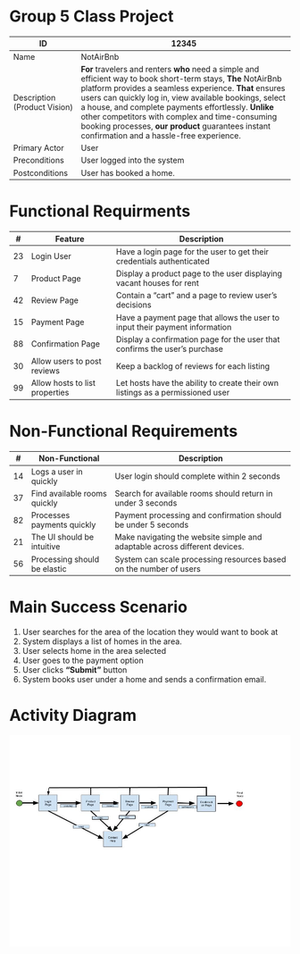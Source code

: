 # Group 5 Class Project

| ID | 12345 |
| ----------- | ----------- |
| Name | NotAirBnb |
| Description (Product Vision) | **For** travelers and renters **who** need a simple and efficient way to book short-term stays, **The** NotAirBnb platform provides a seamless experience. **That** ensures users can quickly log in, view available bookings, select a house, and complete payments effortlessly. **Unlike** other competitors with complex and time-consuming booking processes, **our product** guarantees instant confirmation and a hassle-free experience.   |
| Primary Actor | User |
| Preconditions | User logged into the system |
| Postconditions | User has booked a home. |

# Functional Requirments
| #   | Feature                         | Description |
|-----|---------------------------------|-------------|
| 23  | Login User                      | Have a login page for the user to get their credentials authenticated |
| 7   | Product Page                     | Display a product page to the user displaying vacant houses for rent |
| 42  | Review Page                      | Contain a “cart” and a page to review user’s decisions |
| 15  | Payment Page                     | Have a payment page that allows the user to input their payment information |
| 88  | Confirmation Page                | Display a confirmation page for the user that confirms the user’s purchase |
| 30  | Allow users to post reviews      | Keep a backlog of reviews for each listing |
| 99  | Allow hosts to list properties   | Let hosts have the ability to create their own listings as a permissioned user |



# Non-Functional Requirements
| #   | Non-Functional                   | Description |
|-----|----------------------------------|-------------|
| 14  | Logs a user in quickly           | User login should complete within 2 seconds |
| 37  | Find available rooms quickly     | Search for available rooms should return in under 3 seconds |
| 82  | Processes payments quickly       | Payment processing and confirmation should be under 5 seconds |
| 21  | The UI should be intuitive       | Make navigating the website simple and adaptable across different devices. |
| 56  | Processing should be elastic     | System can scale processing resources based on the number of users |



# Main Success Scenario  
1. User searches for the area of the location they would want to book at
2. System displays a list of homes in the area.
3. User selects home in the area selected 
4. User goes to the payment option
5. User clicks **“Submit”** button
6. System books user under a home and sends a confirmation email.

# Activity Diagram
![Logo](Group%205%20UML%20Software.jpg)
